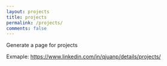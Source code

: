 ```yaml
---
layout: projects
title: projects
permalink: /projects/
comments: false 
---
```


Generate a page for projects

Exmaple: https://www.linkedin.com/in/qjuanp/details/projects/

